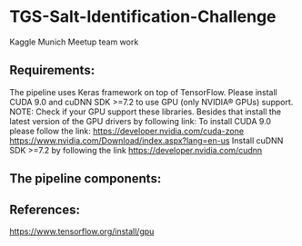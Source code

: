 # TGS-Salt-Identification-Challenge
Kaggle Munich Meetup team work
## Requirements:
The pipeline uses Keras framework on top of TensorFlow. Please install CUDA 9.0 and cuDNN SDK >=7.2 to use GPU (only NVIDIA® GPUs) support.
NOTE: Check if your GPU support these libraries. Besides that install the latest version of the GPU drivers by following link:
To install CUDA 9.0 please follow the link:
https://developer.nvidia.com/cuda-zone
https://www.nvidia.com/Download/index.aspx?lang=en-us
Install cuDNN SDK >=7.2 by following the link
https://developer.nvidia.com/cudnn

## The pipeline components:


## References:
https://www.tensorflow.org/install/gpu


